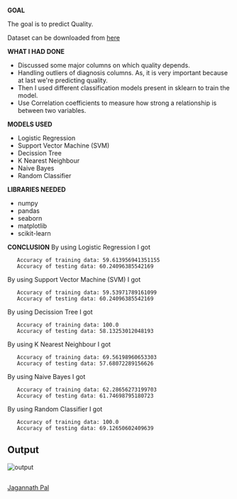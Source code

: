**GOAL**

The goal is to predict  Quality.

Dataset can be downloaded from [here]( https://www.kaggle.com/adityakadiwal/-potability)

**WHAT I HAD DONE**
- Discussed some major columns on which  quality depends.
- Handling outliers of diagnosis columns. As, it is very important because at last we're predicting  quality.
- Then I used different classification models present in sklearn to train the model.
- Use Correlation coefficients to measure how strong a relationship is between two variables.

**MODELS USED**
-  Logistic Regression
-  Support Vector Machine (SVM)
-  Decission Tree
-  K Nearest Neighbour
-  Naive Bayes
-  Random  Classifier

**LIBRARIES NEEDED**
- numpy
- pandas
- seaborn
- matplotlib
- scikit-learn

**CONCLUSION**
By using Logistic Regression I got 
 ```
    Accuracy of training data: 59.613956941351155
    Accuracy of testing data: 60.24096385542169
 ``` 
 
 By using Support Vector Machine (SVM) I got 
 ```
    Accuracy of training data: 59.53971789161099
    Accuracy of testing data: 60.24096385542169
 ``` 
 
 By using Decission Tree I got 
 ```
    Accuracy of training data: 100.0
    Accuracy of testing data: 58.13253012048193
 ``` 
 
 By using K Nearest Neighbour I got 
 ```
    Accuracy of training data: 69.56198960653303
    Accuracy of testing data: 57.68072289156626
 ``` 
 
 By using Naive Bayes I got 
 ```
    Accuracy of training data: 62.28656273199703
    Accuracy of testing data: 61.74698795180723
 ``` 
 
 By using Random  Classifier I got 
 ```
    Accuracy of training data: 100.0
    Accuracy of testing data: 69.12650602409639
 ``` 

## Output
<img align="center" alt="output" src="\Images\download.png">

##
<a href="https://github.com/Jagannath8">Jagannath Pal</a>
